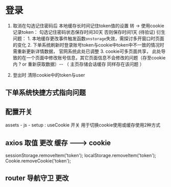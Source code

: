 # 登录

  1. 取消在勾选记住密码后 本地缓存长时间记住token值的设置
    转 -> 使用cookie记录token： 勾选记住密码状态保存时间30天 否则保存时间1天 (待验证)
    衍生问题：
    1. 本地缓存更改事件触发函数```onstorage```失效，需探讨多开窗口时页面的变化
    2. 下单系统刷新时登录账号token与cookie中token中不一致的情况时需重新更新详情数据， 官网系统此处已调整
    3. cookie可多页面共享， 此处导致的在一个页面中修改账号信息，其它页面信息不会修改的问题（存至cookie内 ? or 重新获取数据）-- （ 主页存储会话缓存 同样存在该问题 ）

  2. 登出时 清除cookie中的token与user
  
## 下单系统快捷方式指向问题

## 配置开关

  assets - js - setup :  useCookie 开关 用于切换cookie使用或缓存使用2种方式

## axios 取值 更改  缓存 ---> cookie

sessionStorage.removeItem('token');
localStorage.removeItem('token');
Cookie.removeCookie('token');

## router 导航守卫 更改
